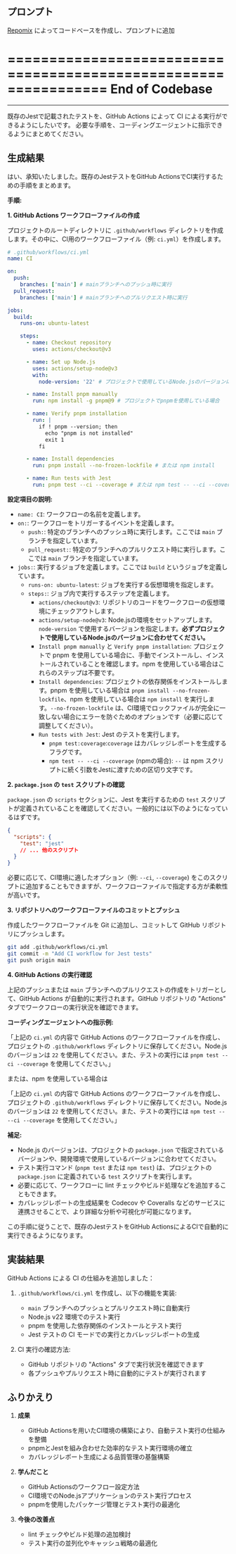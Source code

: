 ## プロンプト

[Repomix](https://repomix.com/ja/) によってコードベースを作成し、プロンプトに追加

================================================================
End of Codebase
================================================================

---

既存のJestで記載されたテストを、GitHub Actions によって CI による実行ができるようにしたいです。
必要な手順を、コーディングエージェントに指示できるようにまとめてください。

## 生成結果

はい、承知いたしました。既存のJestテストをGitHub ActionsでCI実行するための手順をまとめます。

**手順:**

**1. GitHub Actions ワークフローファイルの作成**

プロジェクトのルートディレクトリに `.github/workflows` ディレクトリを作成します。その中に、CI用のワークフローファイル（例: `ci.yml`）を作成します。

```yaml
# .github/workflows/ci.yml
name: CI

on:
  push:
    branches: ['main'] # mainブランチへのプッシュ時に実行
  pull_request:
    branches: ['main'] # mainブランチへのプルリクエスト時に実行

jobs:
  build:
    runs-on: ubuntu-latest

    steps:
      - name: Checkout repository
        uses: actions/checkout@v3

      - name: Set up Node.js
        uses: actions/setup-node@v3
        with:
          node-version: '22' # プロジェクトで使用しているNode.jsのバージョンに合わせてください

      - name: Install pnpm manually
        run: npm install -g pnpm@9 # プロジェクトでpnpmを使用している場合

      - name: Verify pnpm installation
        run: |
          if ! pnpm --version; then
            echo "pnpm is not installed"
            exit 1
          fi

      - name: Install dependencies
        run: pnpm install --no-frozen-lockfile # または npm install

      - name: Run tests with Jest
        run: pnpm test --ci --coverage # または npm test -- --ci --coverage
```

**設定項目の説明:**

- `name: CI`: ワークフローの名前を定義します。
- `on:`: ワークフローをトリガーするイベントを定義します。
  - `push:`: 特定のブランチへのプッシュ時に実行します。ここでは `main` ブランチを指定しています。
  - `pull_request:`: 特定のブランチへのプルリクエスト時に実行します。ここでは `main` ブランチを指定しています。
- `jobs:`: 実行するジョブを定義します。ここでは `build` というジョブを定義しています。
  - `runs-on: ubuntu-latest`: ジョブを実行する仮想環境を指定します。
  - `steps:`: ジョブ内で実行するステップを定義します。
    - `actions/checkout@v3`: リポジトリのコードをワークフローの仮想環境にチェックアウトします。
    - `actions/setup-node@v3`: Node.jsの環境をセットアップします。`node-version` で使用するバージョンを指定します。**必ずプロジェクトで使用しているNode.jsのバージョンに合わせてください。**
    - `Install pnpm manually` と `Verify pnpm installation`: プロジェクトで pnpm を使用している場合に、手動でインストールし、インストールされていることを確認します。npm を使用している場合はこれらのステップは不要です。
    - `Install dependencies`: プロジェクトの依存関係をインストールします。pnpm を使用している場合は `pnpm install --no-frozen-lockfile`、npm を使用している場合は `npm install` を実行します。`--no-frozen-lockfile` は、CI環境でロックファイルが完全に一致しない場合にエラーを防ぐためのオプションです（必要に応じて調整してください）。
    - `Run tests with Jest`: Jest のテストを実行します。
      - `pnpm test:coverage`:`coverage` はカバレッジレポートを生成するフラグです。
      - `npm test -- --ci --coverage` (npmの場合): `--` は npm スクリプトに続く引数をJestに渡すための区切り文字です。

**2. `package.json` の `test` スクリプトの確認**

`package.json` の `scripts` セクションに、Jest を実行するための `test` スクリプトが定義されていることを確認してください。一般的には以下のようになっているはずです。

```json
{
  "scripts": {
    "test": "jest"
    // ... 他のスクリプト
  }
}
```

必要に応じて、CI環境に適したオプション（例: `--ci`, `--coverage`) をこのスクリプトに追加することもできますが、ワークフローファイルで指定する方が柔軟性が高いです。

**3. リポジトリへのワークフローファイルのコミットとプッシュ**

作成したワークフローファイルを Git に追加し、コミットして GitHub リポジトリにプッシュします。

```bash
git add .github/workflows/ci.yml
git commit -m "Add CI workflow for Jest tests"
git push origin main
```

**4. GitHub Actions の実行確認**

上記のプッシュまたは `main` ブランチへのプルリクエストの作成をトリガーとして、GitHub Actions が自動的に実行されます。GitHub リポジトリの "Actions" タブでワークフローの実行状況を確認できます。

**コーディングエージェントへの指示例:**

「上記の `ci.yml` の内容で GitHub Actions のワークフローファイルを作成し、プロジェクトの `.github/workflows` ディレクトリに保存してください。Node.js のバージョンは `22` を使用してください。また、テストの実行には `pnpm test --ci --coverage` を使用してください。」

または、npm を使用している場合は

「上記の `ci.yml` の内容で GitHub Actions のワークフローファイルを作成し、プロジェクトの `.github/workflows` ディレクトリに保存してください。Node.js のバージョンは `22` を使用してください。また、テストの実行には `npm test -- --ci --coverage` を使用してください。」

**補足:**

- Node.js のバージョンは、プロジェクトの `package.json` で指定されているバージョンや、開発環境で使用しているバージョンに合わせてください。
- テスト実行コマンド (`pnpm test` または `npm test`) は、プロジェクトの `package.json` に定義されている `test` スクリプトを実行します。
- 必要に応じて、ワークフローに lint チェックやビルド処理などを追加することもできます。
- カバレッジレポートの生成結果を Codecov や Coveralls などのサービスに連携させることで、より詳細な分析や可視化が可能になります。

この手順に従うことで、既存のJestテストをGitHub ActionsによるCIで自動的に実行できるようになります。

## 実装結果

GitHub Actions による CI の仕組みを追加しました：

1. `.github/workflows/ci.yml` を作成し、以下の機能を実装:

   - `main` ブランチへのプッシュとプルリクエスト時に自動実行
   - Node.js v22 環境でのテスト実行
   - pnpm を使用した依存関係のインストールとテスト実行
   - Jest テストの CI モードでの実行とカバレッジレポートの生成

2. CI 実行の確認方法:
   - GitHub リポジトリの "Actions" タブで実行状況を確認できます
   - 各プッシュやプルリクエスト時に自動的にテストが実行されます

## ふりかえり

1. **成果**

   - GitHub Actionsを用いたCI環境の構築により、自動テスト実行の仕組みを整備
   - pnpmとJestを組み合わせた効率的なテスト実行環境の確立
   - カバレッジレポート生成による品質管理の基盤構築

2. **学んだこと**

   - GitHub Actionsのワークフロー設定方法
   - CI環境でのNode.jsアプリケーションのテスト実行プロセス
   - pnpmを使用したパッケージ管理とテスト実行の最適化

3. **今後の改善点**
   - lint チェックやビルド処理の追加検討
   - テスト実行の並列化やキャッシュ戦略の最適化
